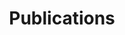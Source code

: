---
title: Publications
layout: collection
permalink: /publications/
collection: publications
entries_layout: grid
classes: wide
author_profile: false
header:
    overlay_image: /assets/images/publications-header.jpg
    caption: "Photo credit: [**Patrik Göthe**](https://unsplash.com/@p)"
---